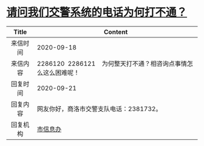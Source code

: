 # <a href="http://www.shangluo.gov.cn/zmhd/ldxxxx.jsp?urltype=leadermail.LeaderMailContentUrl&wbtreeid=1112&leadermailid=6469">请问我们交警系统的电话为何打不通？</a>
|Title|Content|
|:---:|---|
|来信时间|2020-09-18|
|来信内容|2286120  2286121    为何整天打不通？相咨询点事情怎么这么困难呢！|
|回复时间|2020-09-21|
|回复内容|网友你好，商洛市交警支队电话：2381732。|
|回复机构|<a href="../../categories/agencies/市信息办.md">市信息办</a>|
